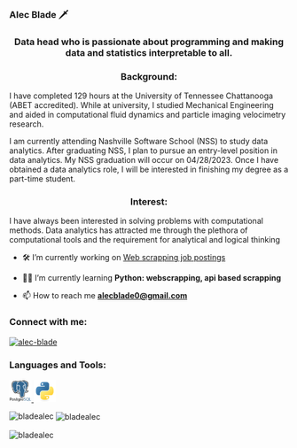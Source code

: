 <h3 align="left">Alec Blade 🗡️</h3>

<h3 align="center">Data head who is passionate about programming and making data and statistics interpretable to all.</h3>

<h3 align="center">Background:</h3>
I have completed 129 hours at the University of Tennessee Chattanooga (ABET accredited). While at university, I studied Mechanical Engineering and aided in computational fluid dynamics and particle imaging velocimetry research.

I am currently attending Nashville Software School (NSS) to study data analytics. After graduating NSS, I plan to pursue an entry-level position in data analytics. My NSS graduation will occur on 04/28/2023. Once I have obtained a data analytics role, I will be interested in finishing my degree as a part-time student.

<h3 align="center">Interest:</h3>
I have always been interested in solving problems with computational methods. Data analytics has attracted me through the plethora of computational tools and the requirement for analytical and logical thinking

- 🛠 I’m currently working on [Web scrapping job postings](https://github.com/bladealec/datajob_postings)

- 👨‍💻 I’m currently learning **Python: webscrapping, api based scrapping**

- 📫 How to reach me **alecblade0@gmail.com**

<h3 align="left">Connect with me:</h3>
<p align="left">
<a href="https://linkedin.com/in/alec-blade" target="blank"><img align="center" src="https://raw.githubusercontent.com/rahuldkjain/github-profile-readme-generator/master/src/images/icons/Social/linked-in-alt.svg" alt="alec-blade" height="30" width="40" /></a>
</p>

<h3 align="left">Languages and Tools:</h3>
<p align="left"> <a href="https://www.postgresql.org" target="_blank" rel="noreferrer"> <img src="https://raw.githubusercontent.com/devicons/devicon/master/icons/postgresql/postgresql-original-wordmark.svg" alt="postgresql" width="40" height="40"/> </a> <a href="https://www.python.org" target="_blank" rel="noreferrer"> <img src="https://raw.githubusercontent.com/devicons/devicon/master/icons/python/python-original.svg" alt="python" width="40" height="40"/> </a> </p>

<p><img align="left" src="https://github-readme-stats.vercel.app/api/top-langs?username=bladealec&show_icons=true&locale=en&layout=compact" alt="bladealec" /></p>

<p>&nbsp;<img align="center" src="https://github-readme-stats.vercel.app/api?username=bladealec&show_icons=true&locale=en" alt="bladealec" /></p>

<p><img align="center" src="https://github-readme-streak-stats.herokuapp.com/?user=bladealec&" alt="bladealec" /></p>
